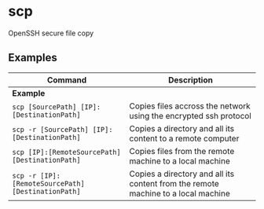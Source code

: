 # scp

OpenSSH secure file copy

## Examples

| **Command**   | **Description**   |
| --------------|-------------------|
| **Example** |
| `scp [SourcePath] [IP]:[DestinationPath]` | Copies files accross the network using the encrypted ssh protocol |
| `scp -r [SourcePath] [IP]:[DestinationPath]` | Copies a directory and all its content to a remote computer |
| `scp [IP]:[RemoteSourcePath] [DestinationPath]` | Copies files from the remote machine to a local machine|
| `scp -r [IP]:[RemoteSourcePath] [DestinationPath]` | Copies a directory and all its content from the remote machine to a local machine|